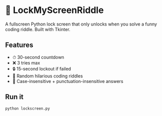 # 🔐 LockMyScreenRiddle

A fullscreen Python lock screen that only unlocks when you solve a funny coding riddle. Built with Tkinter.

## Features

- ⏱ 30-second countdown
- ❌ 3 tries max
- 🔒 15-second lockout if failed
- 🤡 Random hilarious coding riddles
- 🧠 Case-insensitive + punctuation-insensitive answers

## Run it

```bash
python lockscreen.py
